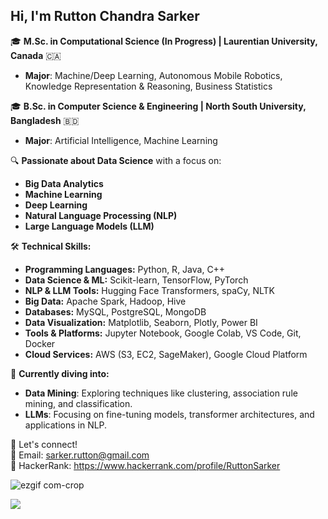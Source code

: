 <h2><strong>Hi, I'm Rutton Chandra Sarker</strong></h2>  

🎓 **M.Sc. in Computational Science (In Progress) | Laurentian University, Canada** 🇨🇦
- **Major**: Machine/Deep Learning, Autonomous Mobile Robotics, Knowledge Representation & Reasoning, Business Statistics


🎓 **B.Sc. in Computer Science & Engineering | North South University, Bangladesh** 🇧🇩
- **Major**: Artificial Intelligence, Machine Learning

🔍 **Passionate about Data Science** with a focus on:  
- **Big Data Analytics**  
- **Machine Learning**  
- **Deep Learning**  
- **Natural Language Processing (NLP)**  
- **Large Language Models (LLM)**

🛠️ **Technical Skills:**
- **Programming Languages:** Python, R, Java, C++
- **Data Science & ML:** Scikit-learn, TensorFlow, PyTorch
- **NLP & LLM Tools:** Hugging Face Transformers, spaCy, NLTK
- **Big Data:** Apache Spark, Hadoop, Hive
- **Databases:** MySQL, PostgreSQL, MongoDB
- **Data Visualization:** Matplotlib, Seaborn, Plotly, Power BI
- **Tools & Platforms:** Jupyter Notebook, Google Colab, VS Code, Git, Docker
- **Cloud Services:** AWS (S3, EC2, SageMaker), Google Cloud Platform

🚀 **Currently diving into:**  
- **Data Mining**: Exploring techniques like clustering, association rule mining, and classification.  
- **LLMs**: Focusing on fine-tuning models, transformer architectures, and applications in NLP.

🔗 Let's connect!  
📧 Email: [sarker.rutton@gmail.com](mailto:sarker.rutton@gmail.com)  
📂 HackerRank: https://www.hackerrank.com/profile/RuttonSarker


   ![ezgif com-crop](https://user-images.githubusercontent.com/59698649/222917196-63c89a98-c001-4a86-a584-6a5096e6cfef.gif)


   ![](https://komarev.com/ghpvc/?username=RuttonSarker&color=red&style=for-the-badge)




<!---
RuttonSarker/RuttonSarker is a ✨ special ✨ repository because its `README.md` (this file) appears on your GitHub profile.
You can click the Preview link to take a look at your changes.
--->
